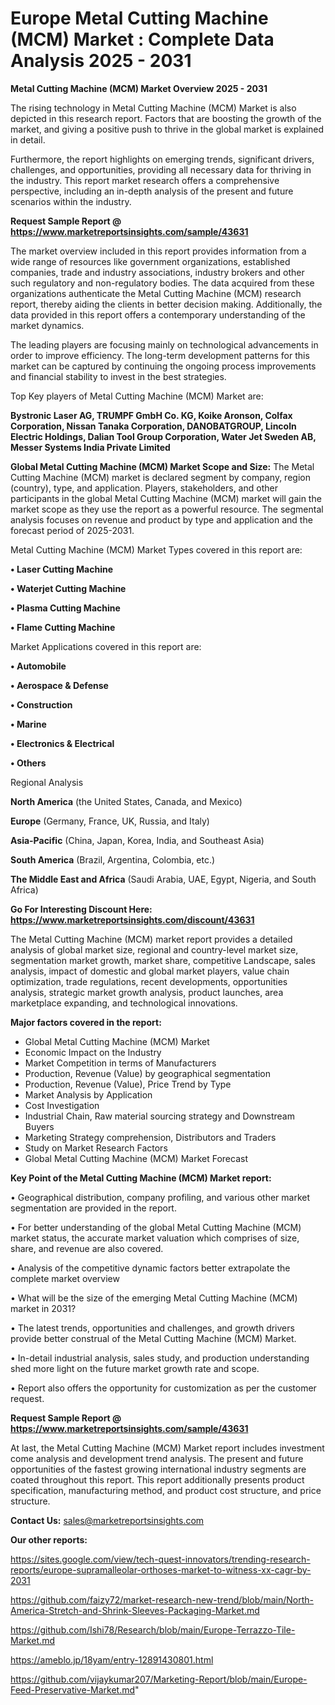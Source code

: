 # Europe Metal Cutting Machine (MCM) Market : Complete Data Analysis 2025 - 2031

<Strong> Metal Cutting Machine (MCM) Market Overview 2025 - 2031</strong>

The rising technology in Metal Cutting Machine (MCM) Market is also depicted in this research report. Factors that are boosting the growth of the market, and giving a positive push to thrive in the global market is explained in detail.

Furthermore, the report highlights on emerging trends, significant drivers, challenges, and opportunities, providing all necessary data for thriving in the industry. This report market research offers a comprehensive perspective, including an in-depth analysis of the present and future scenarios within the industry.

<strong>Request Sample Report @ <a href=https://www.marketreportsinsights.com/sample/43631>https://www.marketreportsinsights.com/sample/43631</a></strong>

The market overview included in this report provides information from a wide range of resources like government organizations, established companies, trade and industry associations, industry brokers and other such regulatory and non-regulatory bodies. The data acquired from these organizations authenticate the Metal Cutting Machine (MCM) research report, thereby aiding the clients in better decision making. Additionally, the data provided in this report offers a contemporary understanding of the market dynamics.

The leading players are focusing mainly on technological advancements in order to improve efficiency. The long-term development patterns for this market can be captured by continuing the ongoing process improvements and financial stability to invest in the best strategies.

Top Key players of Metal Cutting Machine (MCM) Market are:

<strong>Bystronic Laser AG, TRUMPF GmbH Co. KG, Koike Aronson, Colfax Corporation, Nissan Tanaka Corporation, DANOBATGROUP, Lincoln Electric Holdings, Dalian Tool Group Corporation, Water Jet Sweden AB, Messer Systems India Private Limited</strong>

<strong><b>Global Metal Cutting Machine (MCM) Market Scope and Size:</b></strong>
The Metal Cutting Machine (MCM) market is declared segment by company, region (country), type, and application. Players, stakeholders, and other participants in the global Metal Cutting Machine (MCM) market will gain the market scope as they use the report as a powerful resource. The segmental analysis focuses on revenue and product by type and application and the forecast period of 2025-2031.

Metal Cutting Machine (MCM) Market Types covered in this report are:

<strong>•  Laser Cutting Machine

•  Waterjet Cutting Machine

•  Plasma Cutting Machine

•  Flame Cutting Machine</strong>

Market Applications covered in this report are:

<strong>•  Automobile

•  Aerospace & Defense

•  Construction

•  Marine

•  Electronics & Electrical

•  Others</strong> 

Regional Analysis

<strong>North America</strong> (the United States, Canada, and Mexico)

<strong>Europe</strong> (Germany, France, UK, Russia, and Italy)

<strong>Asia-Pacific</strong> (China, Japan, Korea, India, and Southeast Asia)

<strong>South America</strong> (Brazil, Argentina, Colombia, etc.)

<strong>The Middle East and Africa</strong> (Saudi Arabia, UAE, Egypt, Nigeria, and South Africa)

<strong>Go For Interesting Discount Here: <a href=https://www.marketreportsinsights.com/discount/43631>https://www.marketreportsinsights.com/discount/43631</a></strong>

The Metal Cutting Machine (MCM) market report provides a detailed analysis of global market size, regional and country-level market size, segmentation market growth, market share, competitive Landscape, sales analysis, impact of domestic and global market players, value chain optimization, trade regulations, recent developments, opportunities analysis, strategic market growth analysis, product launches, area marketplace expanding, and technological innovations.

<strong><b>Major factors covered in the report:</b></strong>
<ul>
  <li>Global Metal Cutting Machine (MCM) Market </li>
  <li>Economic Impact on the Industry</li>
  <li>Market Competition in terms of Manufacturers</li>
  <li>Production, Revenue (Value) by geographical segmentation</li>
  <li>Production, Revenue (Value), Price Trend by Type</li>
  <li>Market Analysis by Application</li>
  <li>Cost Investigation</li>
  <li>Industrial Chain, Raw material sourcing strategy and Downstream Buyers</li>
  <li>Marketing Strategy comprehension, Distributors and Traders</li>
  <li>Study on Market Research Factors</li>
  <li>Global Metal Cutting Machine (MCM) Market Forecast</li>
</ul>

<strong><b>Key Point of the Metal Cutting Machine (MCM) Market report:</b></strong>

• Geographical distribution, company profiling, and various other market segmentation are provided in the report.

• For better understanding of the global Metal Cutting Machine (MCM) market status, the accurate market valuation which comprises of size, share, and revenue are also covered.

• Analysis of the competitive dynamic factors better extrapolate the complete market overview

• What will be the size of the emerging Metal Cutting Machine (MCM) market in 2031?

• The latest trends, opportunities and challenges, and growth drivers provide better construal of the Metal Cutting Machine (MCM) Market.

• In-detail industrial analysis, sales study, and production understanding shed more light on the future market growth rate and scope.

• Report also offers the opportunity for customization as per the customer request.

<strong>Request Sample Report @ <a href=https://www.marketreportsinsights.com/sample/43631>https://www.marketreportsinsights.com/sample/43631</a></strong>

At last, the Metal Cutting Machine (MCM) Market report includes investment come analysis and development trend analysis. The present and future opportunities of the fastest growing international industry segments are coated throughout this report. This report additionally presents product specification, manufacturing method, and product cost structure, and price structure.

<strong>Contact Us:</strong>
sales@marketreportsinsights.com

<strong>Our other reports:</strong>

<a href=https://sites.google.com/view/tech-quest-innovators/trending-research-reports/europe-supramalleolar-orthoses-market-to-witness-xx-cagr-by-2031>https://sites.google.com/view/tech-quest-innovators/trending-research-reports/europe-supramalleolar-orthoses-market-to-witness-xx-cagr-by-2031</a>

<a href=https://github.com/faizy72/market-research-new-trend/blob/main/North-America-Stretch-and-Shrink-Sleeves-Packaging-Market.md>https://github.com/faizy72/market-research-new-trend/blob/main/North-America-Stretch-and-Shrink-Sleeves-Packaging-Market.md</a>

<a href=https://github.com/Ishi78/Research/blob/main/Europe-Terrazzo-Tile-Market.md>https://github.com/Ishi78/Research/blob/main/Europe-Terrazzo-Tile-Market.md</a>

<a href=https://ameblo.jp/18yam/entry-12891430801.html>https://ameblo.jp/18yam/entry-12891430801.html</a>

<a href=https://github.com/vijaykumar207/Marketing-Report/blob/main/Europe-Feed-Preservative-Market.md>https://github.com/vijaykumar207/Marketing-Report/blob/main/Europe-Feed-Preservative-Market.md</a>"
